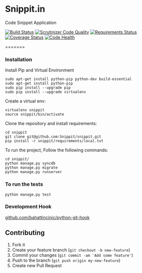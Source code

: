 Snippit.in
=======

Code Snippet Application

[![Build Status](https://travis-ci.org/Snippit/snippit.svg?branch=master)](https://travis-ci.org/Snippit/snippit) [![Scrutinizer Code Quality](https://scrutinizer-ci.com/g/Snippit/snippit/badges/quality-score.png?b=master)](https://scrutinizer-ci.com/g/Snippit/snippit/?branch=master) [![Requirements Status](https://requires.io/github/Snippit/snippit/requirements.png?branch=master)](https://requires.io/github/Snippit/snippit/requirements/?branch=master) [![Coverage Status](https://coveralls.io/repos/Snippit/snippit/badge.png)](https://coveralls.io/r/Snippit/snippit) [![Code Health](https://landscape.io/github/Snippit/snippit/master/landscape.png)](https://landscape.io/github/Snippit/snippit/master)



=======
### Installation

Install Pip and Virtual Environment
    
    sudo apt-get install python-pip python-dev build-essential
    sudo apt-get install python-pip
    sudo pip install --upgrade pip
    sudo pip install --upgrade virtualenv

Create a virtual env:

    virtualenv snippit
    source snippit/bin/activate

Clone the repository and install requirements:

    cd snippit
    git clone git@github.com:Snippit/snippit.git
    pip install -r snippit/requirements/local.txt

To run the project, Follow the following commands:

    cd snippit/
    python manage.py syncdb
    python manage.py migrate
    python manage.py runserver

### To run the tests

    python manage.py test

### Development Hook
[github.com/bahattincinic/python-git-hook](https://github.com/bahattincinic/python-git-hook)


## Contributing

1. Fork it
2. Create your feature branch (`git checkout -b new-feature`)
3. Commit your changes (`git commit -am 'Add some feature'`)
4. Push to the branch (`git push origin my-new-feature`)
5. Create new Pull Request
